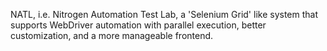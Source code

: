 NATL, i.e. Nitrogen Automation Test Lab, a 'Selenium Grid' like system that supports WebDriver automation with parallel execution, better customization, and a more manageable frontend.